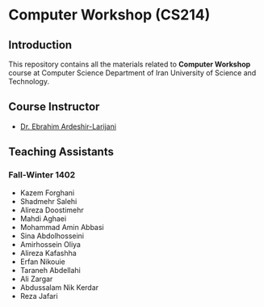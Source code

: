 # Computer Workshop (CS214)

## Introduction

This repository contains all the materials related to **Computer Workshop** course at Computer Science Department of Iran University of Science and Technology.

## Course Instructor

- [Dr. Ebrahim Ardeshir-Larijani](https://scholar.google.com/citations?user=KqRdmfwAAAAJ)

## Teaching Assistants

### Fall-Winter 1402

- Kazem Forghani
- Shadmehr Salehi
- Alireza Doostimehr
- Mahdi Aghaei
- Mohammad Amin Abbasi
- Sina Abdolhosseini
- Amirhossein Oliya
- Alireza Kafashha
- Erfan Nikouie
- Taraneh Abdellahi
- Ali Zargar
- Abdussalam Nik Kerdar
- Reza Jafari